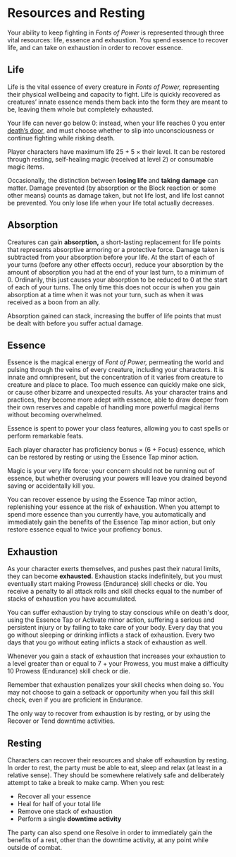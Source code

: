 # Resources and Resting

Your ability to keep fighting in _Fonts of Power_ is represented through three vital resources: life, essence and exhaustion. You spend essence to recover life, and can take on exhaustion in order to recover essence.

## Life

Life is the vital essence of every creature in _Fonts of Power,_ representing their physical wellbeing and capacity to fight. Life is quickly recovered as creatures’ innate essence mends them back into the form they are meant to be, leaving them whole but completely exhausted.

Your life can never go below 0: instead, when your life reaches 0 you enter [death’s door](../combat/statuses.md#death39s-door), and must choose whether to slip into unconsciousness or continue fighting while risking death.

Player characters have maximum life 25 + 5 × their level. It can be restored through resting, self-healing magic (received at level 2) or consumable magic items.

Occasionally, the distinction between **losing life** and **taking damage** can matter. Damage prevented (by absorption or the Block reaction or some other means) counts as damage taken, but not life lost, and life lost cannot be prevented. You only lose life when your life total actually decreases.

## Absorption

Creatures can gain **absorption,** a short-lasting replacement for life points that represents absorptive armoring or a protective force. Damage taken is subtracted from your absorption before your life. At the start of each of your turns (before any other effects occur), reduce your absorption by the amount of absorption you had at the end of your last turn, to a minimum of 0. Ordinarily, this just causes your absorption to be reduced to 0 at the start of each of your turns. The only time this does not occur is when you gain absorption at a time when it was not your turn, such as when it was received as a boon from an ally.

Absorption gained can stack, increasing the buffer of life points that must be dealt with before you suffer actual damage.

## Essence

Essence is the magical energy of _Font of Power,_ permeating the world and pulsing through the veins of every creature, including your characters. It is innate and omnipresent, but the concentration of it varies from creature to creature and place to place. Too much essence can quickly make one sick, or cause other bizarre and unexpected results. As your character trains and practices, they become more adept with essence, able to draw deeper from their own reserves and capable of handling more powerful magical items without becoming overwhelmed.

Essence is spent to power your class features, allowing you to cast spells or perform remarkable feats.

Each player character has proficiency bonus × (6 + Focus) essence, which can be restored by resting or using the Essence Tap minor action.

Magic is your very life force: your concern should not be running out of essence, but whether overusing your powers will leave you drained beyond saving or accidentally kill you.

You can recover essence by using the Essence Tap minor action, replenishing your essence at the risk of exhaustion. When you attempt to spend more essence than you currently have, you automatically and immediately gain the benefits of the Essence Tap minor action, but only restore essence equal to twice your profiency bonus.

## Exhaustion

As your character exerts themselves, and pushes past their natural limits, they can become **exhausted.** Exhaustion stacks indefinitely, but you must eventually start making Prowess (Endurance) skill checks or die. You receive a penalty to all attack rolls and skill checks equal to the number of stacks of exhaustion you have accumulated.

You can suffer exhaustion by trying to stay conscious while on death's door, using the Essence Tap or Activate minor action, suffering a serious and persistent injury or by failing to take care of your body. Every day that you go without sleeping or drinking inflicts a stack of exhaustion. Every two days that you go without eating inflicts a stack of exhaustion as well.

Whenever you gain a stack of exhaustion that increases your exhaustion to a level greater than or equal to 7 + your Prowess, you must make a difficulty 10 Prowess (Endurance) skill check or die.

Remember that exhaustion penalizes your skill checks when doing so. You may not choose to gain a setback or opportunity when you fail this skill check, even if you are proficient in Endurance.

The only way to recover from exhaustion is by resting, or by using the Recover or Tend downtime activities.

## Resting

Characters can recover their resources and shake off exhaustion by resting. In order to rest, the party must be able to eat, sleep and relax (at least in a relative sense). They should be somewhere relatively safe and deliberately attempt to take a break to make camp. When you rest:

- Recover all your essence
- Heal for half of your total life
- Remove one stack of exhaustion
- Perform a single **downtime activity**

The party can also spend one Resolve in order to immediately gain the benefits of a rest, other than the downtime activity, at any point while outside of combat.
